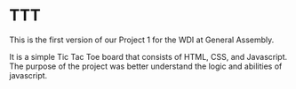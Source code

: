 TTT
===
This is the first version of our Project 1 for the WDI at General Assembly.

It is a simple Tic Tac Toe board that consists of HTML, CSS, and Javascript. The purpose of the project was better understand the logic and abilities of javascript.
